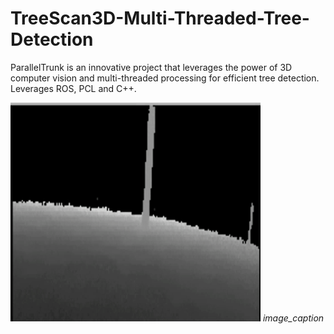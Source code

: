 # TreeScan3D-Multi-Threaded-Tree-Detection
ParallelTrunk is an innovative project that leverages the power of 3D computer vision and multi-threaded processing for efficient tree detection. Leverages ROS, PCL and C++.

<p float="center">
  <img src="assets/Depth Map.gif" width="400" height="350" />
  <em>image_caption</em>
</p> 
